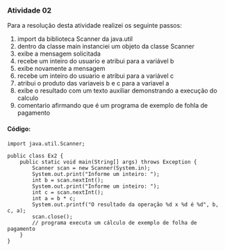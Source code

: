 ### Atividade 02
Para a resolução desta atividade realizei os seguinte passos:
1. import da biblioteca Scanner da java.util
2. dentro da classe main instanciei um objeto da classe Scanner
3. exibe a mensagem solicitada
4. recebe um inteiro do usuario e atribui para a variável b
5. exibe novamente a mensagem
6. recebe um inteiro do usuario e atribui para a variável c
7. atribui o produto das variaveis b e c para a variavel a
8. exibe o resultado com um texto auxiliar demonstrando a execução do calculo
9. comentario afirmando que é um programa de exemplo de fohla de pagamento

#### Código:
```
import java.util.Scanner;

public class Ex2 {
    public static void main(String[] args) throws Exception {
        Scanner scan = new Scanner(System.in);
        System.out.print("Informe um inteiro: ");
        int b = scan.nextInt();
        System.out.print("Informe um inteiro: ");
        int c = scan.nextInt();
        int a = b * c;
        System.out.printf("O resultado da operação %d x %d é %d", b, c, a);
        scan.close();
        // programa executa um cálculo de exemplo de folha de pagamento
    }
}
```